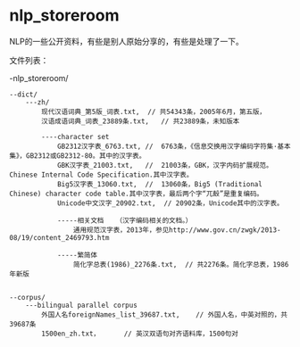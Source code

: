 nlp_storeroom
=============

NLP的一些公开资料，有些是别人原始分享的，有些是处理了一下。

文件列表：


-nlp_storeroom/

	--dict/
		---zh/
			现代汉语词典_第5版_词表.txt,	// 共54343条，2005年6月，第五版，
			汉语成语词典_词表_23889条.txt,	// 共23889条，未知版本
			
			----character set
				GB2312汉字表_6763.txt,	//	6763条，《信息交换用汉字编码字符集·基本集》，GB2312或GB2312-80。其中的汉字表。
				GBK汉字表_21003.txt,	//	21003条，GBK，汉字内码扩展规范。Chinese Internal Code Specification.其中汉字表。
				Big5汉字表_13060.txt,	//	13060条，Big5 (Traditional Chinese) character code table.其中汉字表，最后两个字“兀嗀”是重复编码。
				Unicode中文汉字_20902.txt,	// 20902条，Unicode其中的汉字表。
				
				-----相关文档	（汉字编码相关的文档。）
					通用规范汉字表，2013年，参见http://www.gov.cn/zwgk/2013-08/19/content_2469793.htm
					
				-----繁简体
					简化字总表(1986)_2276条.txt,	// 共2276条。简化字总表，1986年新版
			
			
	--corpus/
		---bilingual parallel corpus
			外国人名foreignNames_list_39687.txt, 	// 外国人名，中英对照的，共39687条
			1500en_zh.txt，		// 英汉双语句对齐语料库，1500句对
